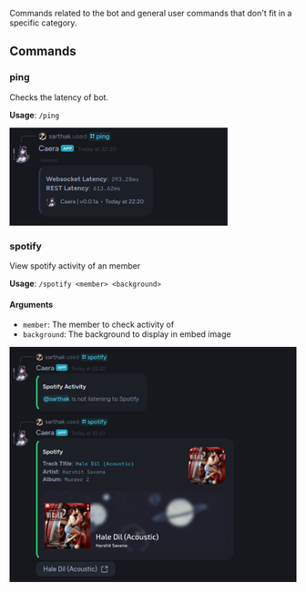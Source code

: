 Commands related to the bot and general user commands that don't fit in a specific category.

## Commands

### ping

Checks the latency of bot.

**Usage**: `/ping`

![](../assets/commands/ping.png)

### spotify

View spotify activity of an member

**Usage**: `/spotify <member> <background>`

#### Arguments

* `member`: The member to check activity of
* `background`: The background to display in embed image

![](../assets/commands/spotify.png)